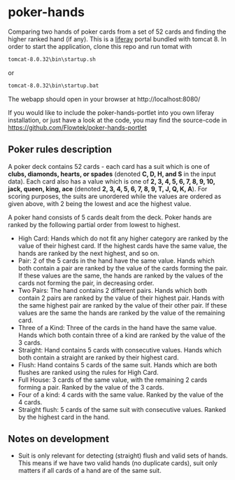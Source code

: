 # poker-hands
Comparing two hands of poker cards from a set of 52 cards and finding the higher ranked hand (if any).
This is a [liferay](https://www.liferay.com) portal bundled with tomcat 8.
In order to start the application, clone this repo and run tomat with
```sh
tomcat-8.0.32\bin\startup.sh
```
or
```sh
tomcat-8.0.32\bin\startup.bat
```
The webapp should open in your browser at http://localhost:8080/

If you would like to include the poker-hands-portlet into you own liferay installation, or just have a look at the code, you may find the source-code in https://github.com/Flowtek/poker-hands-portlet

## Poker rules description

A poker deck contains 52 cards - each card has a suit which is one of **clubs, diamonds, hearts, or spades** (denoted **C, D, H, and S** in the input data).
Each card also has a value which is one of **2, 3, 4, 5, 6, 7, 8, 9, 10, jack, queen, king, ace** (denoted **2, 3, 4, 5, 6, 7, 8, 9, T, J, Q, K, A**).
For scoring purposes, the suits are unordered while the values are ordered as given above, with 2 being the lowest and ace the highest value.

A poker hand consists of 5 cards dealt from the deck.
Poker hands are ranked by the following partial order from lowest to highest.

- High Card: Hands which do not fit any higher category are ranked by the value of their highest card. If the highest cards have the same value, the hands are ranked by the next highest, and so on.
- Pair: 2 of the 5 cards in the hand have the same value. Hands which both contain a pair are ranked by the value of the cards forming the pair. If these values are the same, the hands are ranked by the values of the cards not forming the pair, in decreasing order.
- Two Pairs: The hand contains 2 different pairs. Hands which both contain 2 pairs are ranked by the value of their highest pair. Hands with the same highest pair are ranked by the value of their other pair. If these values are the same the hands are ranked by the value of the remaining card.
- Three of a Kind: Three of the cards in the hand have the same value. Hands which both contain three of a kind are ranked by the value of the 3 cards.
- Straight: Hand contains 5 cards with consecutive values. Hands which both contain a straight are ranked by their highest card.
- Flush: Hand contains 5 cards of the same suit. Hands which are both flushes are ranked using the rules for High Card.
- Full House: 3 cards of the same value, with the remaining 2 cards forming a pair. Ranked by the value of the 3 cards.
- Four of a kind: 4 cards with the same value. Ranked by the value of the 4 cards.
- Straight flush: 5 cards of the same suit with consecutive values. Ranked by the highest card in the hand.

## Notes on development
- Suit is only relevant for detecting (straight) flush and valid sets of hands. This means if we have two valid hands (no duplicate cards), suit only matters if all cards of a hand are of the same suit.